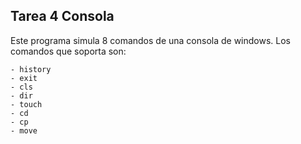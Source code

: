## Tarea 4 Consola

Este programa simula 8 comandos de una consola de windows.
Los comandos que soporta son:

	- history
	- exit
	- cls
	- dir
	- touch
	- cd
	- cp
	- move

 